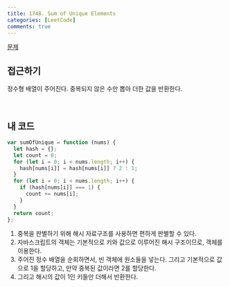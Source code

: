 ```yaml
---
title: 1748. Sum of Unique Elements
categories: [LeetCode]
comments: true
---
```


[문제](https://leetcode.com/problems/sum-of-unique-elements/)

## 접근하기

정수형 배열이 주어진다. 중복되지 않은 수만 뽑아 더한 값을 반환한다.

<br>

## 내 코드

```js
var sumOfUnique = function (nums) {
  let hash = {};
  let count = 0;
  for (let i = 0; i < nums.length; i++) {
    hash[nums[i]] = hash[nums[i]] ? 2 : 1;
  }
  for (let i = 0; i < nums.length; i++) {
    if (hash[nums[i]] === 1) {
      count += nums[i];
    }
  }
  return count;
};
```

1. 중복을 판별하기 위해 해시 자료구조를 사용하면 편하게 판별할 수 있다.
2. 자바스크립트의 객체는 기본적으로 키와 값으로 이루어진 해시 구조이므로, 객체를 이용한다.
3. 주어진 정수 배열을 순회하면서, 빈 객체에 원소들을 넣는다. 그리고 기본적으로 값으로 1을 할당하고, 만약 중복된 값이라면 2를 할당한다.
4. 그리고 해시의 값이 1인 키들만 더해서 반환한다.
